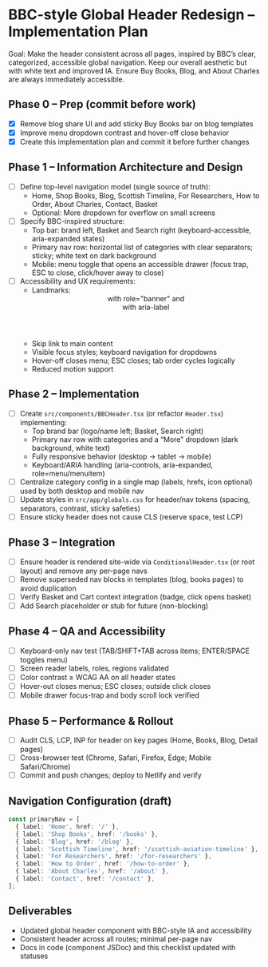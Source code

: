 # BBC-style Global Header Redesign – Implementation Plan

Goal: Make the header consistent across all pages, inspired by BBC’s clear, categorized, accessible global navigation. Keep our overall aesthetic but with white text and improved IA. Ensure Buy Books, Blog, and About Charles are always immediately accessible.

## Phase 0 – Prep (commit before work)
- [x] Remove blog share UI and add sticky Buy Books bar on blog templates
- [x] Improve menu dropdown contrast and hover-off close behavior
- [x] Create this implementation plan and commit it before further changes

## Phase 1 – Information Architecture and Design
- [ ] Define top-level navigation model (single source of truth):
  - Home, Shop Books, Blog, Scottish Timeline, For Researchers, How to Order, About Charles, Contact, Basket
  - Optional: More dropdown for overflow on small screens
- [ ] Specify BBC-inspired structure:
  - Top bar: brand left, Basket and Search right (keyboard-accessible, aria-expanded states)
  - Primary nav row: horizontal list of categories with clear separators; sticky; white text on dark background
  - Mobile: menu toggle that opens an accessible drawer (focus trap, ESC to close, click/hover away to close)
- [ ] Accessibility and UX requirements:
  - Landmarks: <header> with role="banner" and <nav> with aria-label
  - Skip link to main content
  - Visible focus styles; keyboard navigation for dropdowns
  - Hover-off closes menu; ESC closes; tab order cycles logically
  - Reduced motion support

## Phase 2 – Implementation
- [ ] Create `src/components/BBCHeader.tsx` (or refactor `Header.tsx`) implementing:
  - Top brand bar (logo/name left; Basket, Search right)
  - Primary nav row with categories and a “More” dropdown (dark background, white text)
  - Fully responsive behavior (desktop → tablet → mobile)
  - Keyboard/ARIA handling (aria-controls, aria-expanded, role=menu/menuitem)
- [ ] Centralize category config in a single map (labels, hrefs, icon optional) used by both desktop and mobile nav
- [ ] Update styles in `src/app/globals.css` for header/nav tokens (spacing, separators, contrast, sticky safeties)
- [ ] Ensure sticky header does not cause CLS (reserve space, test LCP)

## Phase 3 – Integration
- [ ] Ensure header is rendered site-wide via `ConditionalHeader.tsx` (or root layout) and remove any per-page navs
- [ ] Remove superseded nav blocks in templates (blog, books pages) to avoid duplication
- [ ] Verify Basket and Cart context integration (badge, click opens basket)
- [ ] Add Search placeholder or stub for future (non-blocking)

## Phase 4 – QA and Accessibility
- [ ] Keyboard-only nav test (TAB/SHIFT+TAB across items; ENTER/SPACE toggles menu)
- [ ] Screen reader labels, roles, regions validated
- [ ] Color contrast ≥ WCAG AA on all header states
- [ ] Hover-out closes menus; ESC closes; outside click closes
- [ ] Mobile drawer focus-trap and body scroll lock verified

## Phase 5 – Performance & Rollout
- [ ] Audit CLS, LCP, INP for header on key pages (Home, Books, Blog, Detail pages)
- [ ] Cross-browser test (Chrome, Safari, Firefox, Edge; Mobile Safari/Chrome)
- [ ] Commit and push changes; deploy to Netlify and verify

## Navigation Configuration (draft)
```ts
const primaryNav = [
  { label: 'Home', href: '/' },
  { label: 'Shop Books', href: '/books' },
  { label: 'Blog', href: '/blog' },
  { label: 'Scottish Timeline', href: '/scottish-aviation-timeline' },
  { label: 'For Researchers', href: '/for-researchers' },
  { label: 'How to Order', href: '/how-to-order' },
  { label: 'About Charles', href: '/about' },
  { label: 'Contact', href: '/contact' },
];
```

## Deliverables
- Updated global header component with BBC-style IA and accessibility
- Consistent header across all routes; minimal per-page nav
- Docs in code (component JSDoc) and this checklist updated with statuses


